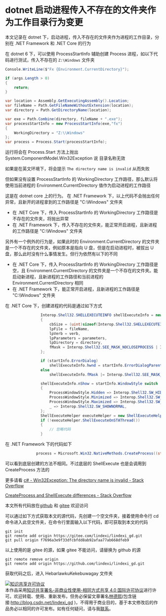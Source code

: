 
# dotnet 启动进程传入不存在的文件夹作为工作目录行为变更

本文记录在 dotnet 下，启动进程，传入不存在的文件夹作为进程的工作目录，分别在 .NET Framework 和 .NET Core 的行为

<!--more-->


<!-- 博客 -->
<!-- 发布 -->

在 dotnet 6 下，可以使用 ProcessStartInfo 辅助创建 Process 进程，如以下代码进行测试，传入不存在的 `Z:\Windows` 文件夹

```csharp
Console.WriteLine($"Fx {Environment.CurrentDirectory}");

if (args.Length > 0)
{
    return;
}

var location = Assembly.GetExecutingAssembly().Location;
var fileName = Path.GetFileNameWithoutExtension(location);
var directory = Path.GetDirectoryName(location);

var exe = Path.Combine(directory, fileName + ".exe");
var processStartInfo = new ProcessStartInfo(exe,"fx")
{
    WorkingDirectory = "Z:\\Windows"
};
var process = Process.Start(processStartInfo);
```

运行将会在 Process.Start 方法上抛出 System.ComponentModel.Win32Exception 说 目录名称无效

如果是在英文环境下，将会提示 `The directory name is invalid` 从而失败

但如果没有设置 ProcessStartInfo 的 WorkingDirectory 工作路径，那么默认将使用当前进程的 Environment.CurrentDirectory 值作为启动进程的工作路径

这是在 dotnet core 上的行为。 在 .NET Framework 下，以上代码不会抛出任何异常，且新开的进程拿到的工作路径是 "C:\Windows" 文件夹

- 在 .NET Core 下，传入 ProcessStartInfo 的 WorkingDirectory 工作路径是不存在的文件夹，将抛出异常
- 在 .NET Framework 下，传入不存在的文件夹，能正常开启进程，且新进程的工作路径是 "C:\Windows" 文件夹

另外有一个例外的行为是，如果此时的 Environment.CurrentDirectory 的文件夹是一个不存在的文件夹，例如原本是指向 U 盘，但是在启动进程时，被拔出 U 盘，那么此时没有什么事情发生。但行为依然有以下的不同

- 在 .NET Core 下，传入 ProcessStartInfo 的 WorkingDirectory 工作路径是空，且 Environment.CurrentDirectory 的文件夹是一个不存在的文件夹。能启动新进程，且新进程的工作路径和当前进程的 Environment.CurrentDirectory 相同
- 在 .NET Framework 下，能正常开启进程，且新进程的工作路径是 "C:\Windows" 文件夹

在 .NET Core 下，创建进程的代码是通过如下方式

```csharp
                Interop.Shell32.SHELLEXECUTEINFO shellExecuteInfo = new Interop.Shell32.SHELLEXECUTEINFO()
                {
                    cbSize = (uint)sizeof(Interop.Shell32.SHELLEXECUTEINFO),
                    lpFile = fileName,
                    lpVerb = verb,
                    lpParameters = parameters,
                    lpDirectory = directory,
                    fMask = Interop.Shell32.SEE_MASK_NOCLOSEPROCESS | Interop.Shell32.SEE_MASK_FLAG_DDEWAIT
                };

                if (startInfo.ErrorDialog)
                    shellExecuteInfo.hwnd = startInfo.ErrorDialogParentHandle;
                else
                    shellExecuteInfo.fMask |= Interop.Shell32.SEE_MASK_FLAG_NO_UI;

                shellExecuteInfo.nShow = startInfo.WindowStyle switch
                {
                    ProcessWindowStyle.Hidden => Interop.Shell32.SW_HIDE,
                    ProcessWindowStyle.Minimized => Interop.Shell32.SW_SHOWMINIMIZED,
                    ProcessWindowStyle.Maximized => Interop.Shell32.SW_SHOWMAXIMIZED,
                    _ => Interop.Shell32.SW_SHOWNORMAL,
                };
                ShellExecuteHelper executeHelper = new ShellExecuteHelper(&shellExecuteInfo);
                if (!executeHelper.ShellExecuteOnSTAThread())
                {
                    // 忽略代码
                }
```

在 .NET Framework 下的代码如下

```csharp
              process = Microsoft.Win32.NativeMethods.CreateProcess((string) null, stringBuilder, (Microsoft.Win32.NativeMethods.SECURITY_ATTRIBUTES) null, (Microsoft.Win32.NativeMethods.SECURITY_ATTRIBUTES) null, true, num1, num2, lpCurrentDirectory, lpStartupInfo, lpProcessInformation);
```

可以看到底层创建的方法不相同。不过底层的 ShellExecute 也是会调用到 CreateProcess 方法的

更多请看 [c# - Win32Exception: The directory name is invalid - Stack Overflow](https://stackoverflow.com/questions/990562/win32exception-the-directory-name-is-invalid )

[CreateProcess and ShellExecute differences - Stack Overflow](https://stackoverflow.com/q/10747479/6116637 )

本文所有代码放在[github](https://github.com/lindexi/lindexi_gd/tree/f7696a3e9f33dfcbfdd8ab92afaa77ab668dfeb9/HebarlawkuKekebuwagay) 和 [gitee](https://gitee.com/lindexi/lindexi_gd/tree/f7696a3e9f33dfcbfdd8ab92afaa77ab668dfeb9/HebarlawkuKekebuwagay) 欢迎访问

可以通过如下方式获取本文的源代码，先创建一个空文件夹，接着使用命令行 cd 命令进入此空文件夹，在命令行里面输入以下代码，即可获取到本文的代码

```
git init
git remote add origin https://gitee.com/lindexi/lindexi_gd.git
git pull origin f7696a3e9f33dfcbfdd8ab92afaa77ab668dfeb9
```

以上使用的是 gitee 的源，如果 gitee 不能访问，请替换为 github 的源

```
git remote remove origin
git remote add origin https://github.com/lindexi/lindexi_gd.git
```

获取代码之后，进入 HebarlawkuKekebuwagay 文件夹





<a rel="license" href="http://creativecommons.org/licenses/by-nc-sa/4.0/"><img alt="知识共享许可协议" style="border-width:0" src="https://licensebuttons.net/l/by-nc-sa/4.0/88x31.png" /></a><br />本作品采用<a rel="license" href="http://creativecommons.org/licenses/by-nc-sa/4.0/">知识共享署名-非商业性使用-相同方式共享 4.0 国际许可协议</a>进行许可。欢迎转载、使用、重新发布，但务必保留文章署名[林德熙](http://blog.csdn.net/lindexi_gd)(包含链接:http://blog.csdn.net/lindexi_gd )，不得用于商业目的，基于本文修改后的作品务必以相同的许可发布。如有任何疑问，请与我[联系](mailto:lindexi_gd@163.com)。